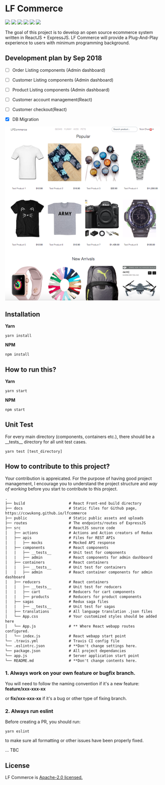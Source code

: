 # LF Commerce

<p>
  <img src="https://img.shields.io/badge/React-16.4.2-lightblue.svg">
  <img src="https://img.shields.io/badge/Redux-4.0.0-purple.svg">
  <img src="https://img.shields.io/badge/Nodejs-8.10.0-green.svg">
  <img src="https://img.shields.io/badge/Express-4.16.3-black.svg">
  <img src="https://img.shields.io/badge/Boostrap-4.+-purple.svg">
  <img src="https://img.shields.io/badge/MySQL-5.7.+-blue.svg">
</p>

The goal of this project is to develop an open source ecommerce system written in ReactJS + ExpressJS. LF Commerce will provide a Plug-And-Play experience to users with minimum programming background. 

## Development plan by Sep 2018

- [ ] Order Listing components (Admin dashboard)
- [ ] Customer Listing components (Admin dashboard)
- [ ] Product Listing components (Admin dashboard)
- [ ] Customer account management(React)
- [ ] Customer checkout(React)
- [x] DB Migration


![Alt Screenshot](./screenshot.png "Screenshot")


## Installation

**Yarn**
```console
yarn install
```

**NPM**

```console
npm install
```


## How to run this?

**Yarn**

```console
yarn start
```

**NPM**

```console
npm start
```

## Unit Test

For every main directory (components, containers etc.), there should be a \_\_tests\_\_ directory for all unit test cases.
```console
yarn test [test_directory]
```


## How to contribute to this project?

Your contribution is appreicated. For the purpose of having good project management, I encourage you to understand the project structure and *way of working* before you start to contribute to this project.

```
.
├── build                    # React Front-end build directory
├── docs                     # Static files for Github page, https://ccwukong.github.io/lfcommerce
├── public                   # Static public assets and uploads
├── routes                   # The endpoints/routes of ExpressJS
├── src                      # ReactJS source code
│   ├── actions              # Actions and Action creators of Redux
│   ├── apis                 # Files for REST APIs
│   │   ├── mocks            # Mocked API response
│   ├── components           # React components
│   |   ├── __tests__        # Unit test for components
│   |   ├── admin            # React components for admin dashboard
│   ├── containers           # React containers
│   |   ├── __tests__        # Unit test for containers
│   |   ├── admin            # React container components for admin dashboard
│   ├── reducers             # React containers
│   |   ├── __tests__        # Unit test for reducers
│   |   ├── cart             # Reducers for cart components
│   |   ├── products         # Reducers for product components
│   ├── sagas                # Redux saga files
│   |   ├── __tests__        # Unit test for sagas
│   ├── translations         # All language translation .json files
│   └── App.css              # Your customized styles should be added here
│   └── App.js               # ** Where React webapp routes configured.
│   └── index.js             # React webapp start point
└── .travis.yml              # Travis CI config file
└── .eslintrc.json           # **Don't change settings here.
└── package.json             # All project dependancies
└── app.js                   # Server application start point
└── README.md                # **Don't change contents here.
```

### 1. Always work on your own feature or bugfix branch.

You will need to follow the naming convention if it's a new feature:
**feature/xxx-xxx-xx**

or **fix/xxx-xxx-xx** if it's a bug or other type of fixing branch.


### 2. Always run eslint

Before creating a PR, you should run:
```console
yarn eslint
```
to make sure all formatting or other issues have been properly fixed.

...
TBC

## License
LF Commerce is [Apache-2.0 licensed.](https://github.com/ccwukong/lfcommerce/blob/master/LICENSE)

